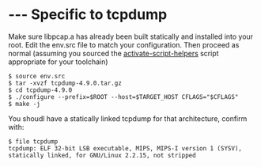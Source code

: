 # --- Specific to tcpdump

Make sure libpcap.a has already been built statically and installed into your root. Edit the env.src file to match your configuration. Then proceed as normal (assuming you sourced the [activate-script-helpers](https://github.com/mzpqnxow/gdb-static-cross/tree/master/activate-script-helpers) script appropriate for your toolchain)

```
$ source env.src
$ tar -xvzf tcpdump-4.9.0.tar.gz
$ cd tcpdump-4.9.0
$ ./configure --prefix=$ROOT --host=$TARGET_HOST CFLAGS="$CFLAGS"
$ make -j
```

You shoudl have a statically linked tcpdump for that architecture, confirm with:

```
$ file tcpdump
tcpdump: ELF 32-bit LSB executable, MIPS, MIPS-I version 1 (SYSV), statically linked, for GNU/Linux 2.2.15, not stripped
```

